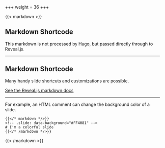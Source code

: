+++
weight = 36
+++

{{< markdown >}}

## Markdown Shortcode

This markdown is not processed by Hugo, but passed directly through to Reveal.js.

---

## Markdown Shortcode

Many handy slide shortcuts and customizations are possible.

[See the Reveal.js markdown docs](https://github.com/hakimel/reveal.js#markdown)

---

<!-- .slide: data-background="#FF4081" -->

For example, an HTML comment can change the background color of a slide.

```
{{</* markdown */>}}
<!-- .slide: data-background="#FF4081" -->
# I'm a colorful slide
{{</* /markdown */>}}
```

{{< /markdown >}}
